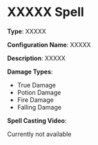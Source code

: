 # XXXXX Spell

**Type**: XXXXX

**Configuration Name**: XXXXX

**Description**: XXXXX

**Damage Types**:

- True Damage
- Potion Damage
- Fire Damage
- Falling Damage

**Spell Casting Video**:

Currently not available

